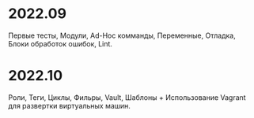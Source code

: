 # 2022.09
Первые тесты, Модули, Ad-Hoc комманды, Переменные, Отладка, Блоки обработок ошибок, Lint.
# 2022.10
Роли, Теги, Циклы, Фильры, Vault, Шаблоны + Использование Vagrant для развертки виртуальных машин.
